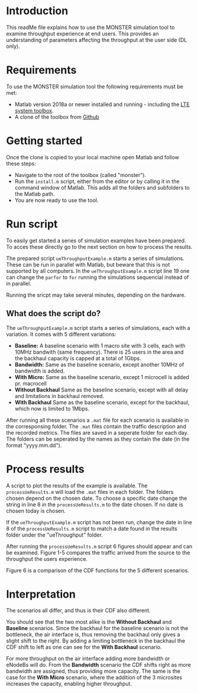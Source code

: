 
# Introduction
This readMe file explains how to use the MONSTER simulation tool to examine throughput experience at end users. This provides an understanding of parameters affecting the throughput at the user side (DL only). 

# Requirements
To use the MONSTER simulation tool the following requirements must be met:

* Matlab version 2018a or newer installed and running - including the [LTE system toolbox](https://se.mathworks.com/products/lte-system.html).
* A clone of the toolbox from [Github](https://github.com/Sonohi/monster)

# Getting started
Once the clone is copied to your local machine open Matlab and follow these steps:
* Navigate to the root of the toolbox (called "monster"). 
* Run the `install.m` script, either from the editor or by calling it in the command window of Matlab. This adds all the folders and subfolders to the Matlab path. 
* You are now ready to use the tool.

# Run script
To easily get started a series of simulation examples have been prepared. To acces these directly go to the next section on how to process the results. 

The prepared script `ueThroughputExample.m` starts a series of simulations. These can be run in parallel with Matlab, but beware that this is not supported by all computers. In the `ueThroughputExample.m` script line 19 one can change the `parfor` to `for` running the simulations sequencial instead of in parallel. 

Running the sricpt may take several minutes, depending on the hardware.

## What does the script do?
The `ueThroughputExample.m` script starts a series of simulations, each with a variation. It comes with 5 different variations:
* **Baseline:** A baseline scenario with 1 macro site with 3 cells, each with 10MHz bandwith (same frequency). There is 25 users in the area and the backhaul capacity is capped at a total of 1Gbps.
* **Bandwidth:** Same as the baseline scenario, except another 10MHz of bandwidth is added.
* **With Micro:** Same as the baseline scenario, except 1 microcell is added pr. macrocell
* **Without Backhaul** Same as the baseline scenario, except with all delay and limitations in backhaul removed.
* **With Backhaul** Same as the baseline scenario, except for the backhaul, which now is limited to 1Mbps.

After running all these scenarios a `.mat` file for each scenario is available in the corresponsing folder. The `.mat` files contain the traffic description and the recorded metrics. The files are saved in a seperate folder for each day. The folders can be seperated by the names as they contain the date (in the format "yyyy.mm.dd").

# Process results
A script to plot the results of the example is available. The `processUeResults.m` will load the `.mat` files in each folder. The folders chosen depend on the chosen date. To choose a specific date change the string in line 8 in the `processUeResults.m` to the date chosen. If no date is chosen today is chosen. 

If the `ueThroughputExample.m` script has not been run, change the date in line 8 of the `processUeResults.m` script to match a date found in the results folder under the "ueThroughput" folder.

After running the `processUeResults.m` script 6 figures should appear and can be examined. Figure 1-5 compares the traffic arrived from the source to the throughput the users experience. 

Figure 6 is a comparison of the CDF functions for the 5 different scenarios.

# Interpretation


The scenarios all differ, and thus is their CDF also different.

You should see that the two most alike is the **Without Backhaul** and **Baseline** scenarios. Since the backhaul for the baseline scenario is not the bottleneck, the air interface is, thus removing the backhaul only gives a slight shift to the right. By adding a limiting bottleneck in the backhaul the CDF shift to left as one can see for the **With Backhaul** scenario. 

For more throughput on the air interface adding more bandwidth or eNodeBs will do. From the **Bandwidth** scenario the CDF shifts right as more bandwidth are assigned, thus providing more capacity. The same is the case for the **With Micro** scenario, where the addition of the 3 microsites increases the capacity, enabling higher throughput. 


